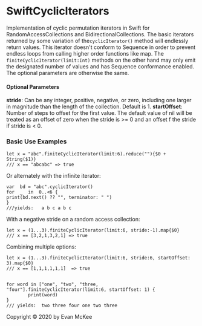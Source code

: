 
# SwiftCyclicIterators

  

Implementation of cyclic permutation iterators in Swift for RandomAccessCollections and BidirectionalCollections. The basic iterators returned by some variation of the`cyclicIterator()` method will endlessly return values. This iterator doesn't conform to Sequence in order to prevent endless loops from calling higher order functions like map. The `finiteCyclicIterator(limit:Int)` methods on the other hand may only emit the designated number of values and has Sequence conformance enabled. The optional parameters are otherwise the same.

#### Optional Parameters
**stride**: Can be any integer, positive, negative, or zero, including one larger in magnitude than the length of the collection. Default is 1.
**startOffset**: Number of steps to offset for the first value. The default value of nil will be treated as an offset of zero when the stride is >= 0 and an offset f the stride if stride is < 0.

### Basic Use Examples
    let x = "abc".finiteCyclicIterator(limit:6).reduce(""){$0 + String($1)}
    /// x == "abcabc" => true
Or alternately with the infinite iterator:

    var  bd = "abc".cyclicIterator()
    for  _  in  0..<6 {
    print(bd.next() ?? "", terminator: " ")
    }
    ///yields:   a b c a b c
With a negative stride on a random access collection:

    let x = (1...3).finiteCyclicIterator(limit:6, stride:-1).map{$0}
    /// x == [3,2,1,3,2,1] => true

Combining multiple options:

    let x = (1...3).finiteCyclicIterator(limit:6, stride:6, startOffset: 3).map{$0}
    /// x == [1,1,1,1,1,1]  => true


    for word in ["one", "two", "three, "four"].finiteCyclicIterator(limit:6, startOffset: 1) {
            print(word)
    }
    /// yields:  two three four one two three
    
    
Copyright © 2020 by Evan McKee
